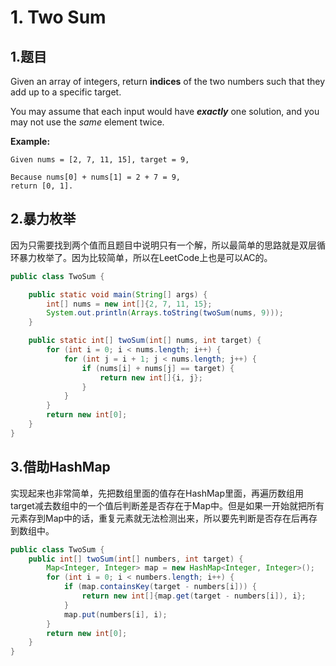 # 1. Two Sum

## 1.题目

Given an array of integers, return **indices** of the two numbers such that they add up to a specific target.

You may assume that each input would have _**exactly**_ one solution, and you may not use the _same_ element twice.

**Example:**

```text
Given nums = [2, 7, 11, 15], target = 9,

Because nums[0] + nums[1] = 2 + 7 = 9,
return [0, 1].
```

## 2.暴力枚举

因为只需要找到两个值而且题目中说明只有一个解，所以最简单的思路就是双层循环暴力枚举了。因为比较简单，所以在LeetCode上也是可以AC的。

```java
public class TwoSum {

    public static void main(String[] args) {
        int[] nums = new int[]{2, 7, 11, 15};
        System.out.println(Arrays.toString(twoSum(nums, 9)));
    }

    public static int[] twoSum(int[] nums, int target) {
        for (int i = 0; i < nums.length; i++) {
            for (int j = i + 1; j < nums.length; j++) {
                if (nums[i] + nums[j] == target) {
                    return new int[]{i, j};
                }
            }
        }
        return new int[0];
    }
}
```

## 3.借助HashMap

实现起来也非常简单，先把数组里面的值存在HashMap里面，再遍历数组用target减去数组中的一个值后判断差是否存在于Map中。但是如果一开始就把所有元素存到Map中的话，重复元素就无法检测出来，所以要先判断是否存在后再存到数组中。

```java
public class TwoSum {
    public int[] twoSum(int[] numbers, int target) {
        Map<Integer, Integer> map = new HashMap<Integer, Integer>();
        for (int i = 0; i < numbers.length; i++) {
            if (map.containsKey(target - numbers[i])) {
                return new int[]{map.get(target - numbers[i]), i};
            }
            map.put(numbers[i], i);
        }
        return new int[0];
    }
}
```

